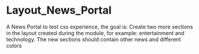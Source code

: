 # Layout_News_Portal
A News Portal to test css experience, the goal is: Create two more sections in the layout created during the module, for example: entertainment and technology. The new sections should contain other news and different colors 
